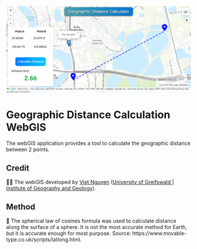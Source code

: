 <img src='img/proj_overview.png' alt='image showing webGIS interface'>

<h1> Geographic Distance Calculation WebGIS </h1>

The webGIS application provides a tool to calculate the geographic distance between 2 points.

<h2>Credit</h2>
<p> 👨‍🏫 The webGIS developed by <a href='https://vietducng.github.io/'>Viet Nguyen</a> (<a href = 'https://geo.uni-greifswald.de/en/chairs/geographie/translate-to-english-fernerkundung-und-geoinformationsverarbeitung/translate-to-english-team/'>University of Greifswald | Institute of Geography and Geology</a>).</p>

<h2>Method</h2>
🔬 The spherical law of cosines formula was used to calculate distance along the surface of a sphere. It is not the most accurate method for Earth, but it is accurate enough for most purpose. Source: https://www.movable-type.co.uk/scripts/latlong.html.



